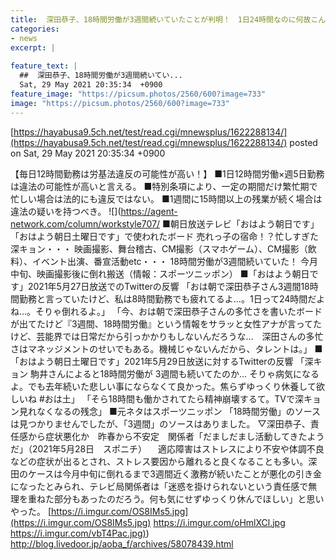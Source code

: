 ```yaml
---
title:  深田恭子、18時間労働が3週間続いていたことが判明！　1日24時間なのに何故こんな事が…労働基準法違反の可能性も浮上  
categories:
- news
excerpt: |
  
feature_text: |
  ##  深田恭子、18時間労働が3週間続いてい...
  Sat, 29 May 2021 20:35:34  +0900
feature_image: "https://picsum.photos/2560/600?image=733"
image: "https://picsum.photos/2560/600?image=733"
---
```


[https://hayabusa9.5ch.net/test/read.cgi/mnewsplus/1622288134/](https://hayabusa9.5ch.net/test/read.cgi/mnewsplus/1622288134/)
posted on Sat, 29 May 2021 20:35:34  +0900

<!--more-->

【毎日12時間勤務は労基法違反の可能性が高い！】 ■1日12時間労働×週5日勤務は違法の可能性が高いと言える。 ■特別条項により、一定の期間だけ繁忙期で忙しい場合は法的にも違反ではない。 ■1週間に15時間以上の残業が続く場合は違法の疑いを持つべき。 ![](https://agent-network.com/column/workstyle707/ ■朝日放送テレビ「おはよう朝日です」「おはよう朝日土曜日です」で使われたボード 売れっ子の宿命！？忙しすぎた深キョン・・・ 映画撮影、舞台稽古、CM撮影（スマホゲーム）、CM撮影（飲料）、イベント出演、番宣活動etc・・・ 18時間労働が3週間続いていた！ 今月中旬、映画撮影後に倒れ搬送（情報：スポーツニッポン） ■「おはよう朝日です」2021年5月27日放送でのTwitterの反響 「おは朝で深田恭子さん3週間18時間勤務と言っていたけど、私は8時間勤務でも疲れてるよ…。1日って24時間だよね…。そりゃ倒れるよ。」 「今、おは朝で深田恭子さんの多忙さを書いたボードが出てたけど『3週間、18時間労働』という情報をサラッと女性アナが言ってたけど、芸能界では日常だから引っかかりもしないんだろうな…　深田さんの多忙さはマネッジメントのせいでもある。機械じゃないんだから、タレントは。」 ■「おはよう朝日土曜日です」2021年5月29日放送に対するTwitterの反響 「深キョン 駒井さんによると18時間労働が 3週間も続いてたのか… そりゃ病気になるよ。でも去年続いた悲しい事にならなくて良かった。焦らずゆっくり休養して欲しいね #おは土」 「そら18時間も働かされてたら精神崩壊するて。TVで深キョン見れなくなるの残念」 ■元ネタはスポーツニッポン 「18時間労働」のソースは見つかりませんでしたが、「3週間」のソースはありました。 ▽深田恭子、責任感から症状悪化か　昨春から不安定　関係者「だましだまし活動してきたようだ」（2021年5月28日　スポニチ） 　適応障害はストレスにより不安や体調不良などの症状が出るとされ、ストレス要因から離れると良くなることも多い。深田のケースは今月中旬に倒れるまで3週間近く激務が続いたことが悪化の引き金になったとみられ、テレビ局関係者は「迷惑を掛けられないという責任感で無理を重ねた部分もあったのだろう。何も気にせずゆっくり休んでほしい」と思いやった。 [https://i.imgur.com/OS8IMs5.jpg](https://i.imgur.com/OS8IMs5.jpg) https://i.imgur.com/oHmlXCl.jpg [https://i.imgur.com/vbT4Pac.jpg)](https://i.imgur.com/vbT4Pac.jpg)) http://blog.livedoor.jp/aoba_f/archives/58078439.html
